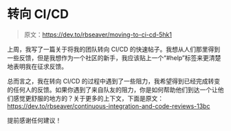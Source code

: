 # 转向 CI/CD

> 原文：<https://dev.to/rbseaver/moving-to-ci-cd-5hk1>

上周，我写了一篇关于将我的团队转向 CI/CD 的快速帖子。我想从人们那里得到一些反馈，但是我想作为一个社区的新手，我应该贴上一个“#help”标签来更清楚地表明我在征求反馈。

总而言之，我在转向 CI/CD 的过程中遇到了一些阻力，我希望得到已经完成转变的任何人的反馈。如果你遇到了来自队友的阻力，你是如何帮助他们到达一个让他们感觉更舒服的地方的？关于更多的上下文，下面是原文：<https://dev.to/rbseaver/continuous-integration-and-code-reviews-13bc>

提前感谢任何建议！